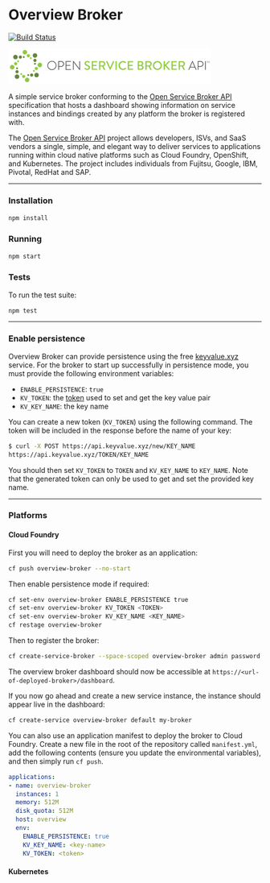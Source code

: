 # Overview Broker
[![Build Status](https://travis-ci.org/mattmcneeney/overview-broker.svg?branch=master)](https://travis-ci.org/mattmcneeney/overview-broker)

![Open Service Broker API](images/openservicebrokerapi.png)

A simple service broker conforming to the [Open Service Broker API](https://github.com/openservicebrokerapi/servicebroker/) specification that hosts a dashboard showing information on service instances and bindings created by any platform the broker is registered with.

The [Open Service Broker API](https://www.openservicebrokerapi.org/) project allows developers, ISVs, and SaaS vendors a single, simple, and elegant way to deliver services to applications running within cloud native platforms such as Cloud Foundry, OpenShift, and Kubernetes. The project includes individuals from Fujitsu, Google, IBM, Pivotal, RedHat and SAP.

---

### Installation
```bash
npm install
```

### Running
```bash
npm start
```

### Tests

To run the test suite:
```bash
npm test
```

---

### Enable persistence

Overview Broker can provide persistence using the free [keyvalue.xyz](https://keyvalue.xyz/) service. For the broker to start up successfully in persistence mode, you must provide the following environment variables:
* `ENABLE_PERSISTENCE`: `true`
* `KV_TOKEN`: the [token](https://github.com/kvaas/docs/blob/master/REST%20API.md#post-newkey) used to set and get the key value pair
* `KV_KEY_NAME`: the key name

You can create a new token (`KV_TOKEN`) using the following command. The token will be included in the response before the name of your key:
```bash
$ curl -X POST https://api.keyvalue.xyz/new/KEY_NAME
https://api.keyvalue.xyz/TOKEN/KEY_NAME
```

You should then set `KV_TOKEN` to `TOKEN` and `KV_KEY_NAME` to `KEY_NAME`.
Note that the generated token can only be used to get and set the provided key name.

---

### Platforms

#### Cloud Foundry 

First you will need to deploy the broker as an application:
```bash
cf push overview-broker --no-start
```

Then enable persistence mode if required:
```bash
cf set-env overview-broker ENABLE_PERSISTENCE true
cf set-env overview-broker KV_TOKEN <TOKEN>
cf set-env overview-broker KV_KEY_NAME <KEY_NAME>
cf restage overview-broker
```

Then to register the broker:
```bash
cf create-service-broker --space-scoped overview-broker admin password <url-of-deployed-broker>
```

The overview broker dashboard should now be accessible at `https://<url-of-deployed-broker>/dashboard`.

If you now go ahead and create a new service instance, the instance should appear live in the dashboard:
```bash
cf create-service overview-broker default my-broker
```

You can also use an application manifest to deploy the broker to Cloud Foundry. Create a new file in the root of the repository called `manifest.yml`, add the following contents (ensure you update the environmental variables), and then simply run `cf push`.
```yaml
applications:
- name: overview-broker
  instances: 1
  memory: 512M
  disk_quota: 512M
  host: overview
  env:
    ENABLE_PERSISTENCE: true
    KV_KEY_NAME: <key-name>
    KV_TOKEN: <token>
```

#### Kubernetes

